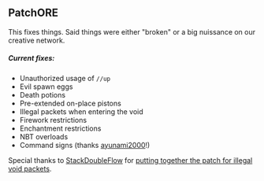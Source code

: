 
## PatchORE
This fixes things. Said things were either "broken" or a big nuissance on our creative network.

##### Current fixes:
* Unauthorized usage of `//up`
* Evil spawn eggs
* Death potions
* Pre-extended on-place pistons
* Illegal packets when entering the void
* Firework restrictions
* Enchantment restrictions
* NBT overloads
* Command signs (thanks [ayunami2000](https://github.com/ayunami2000)!)

Special thanks to [StackDoubleFlow](https://github.com/StackDoubleFlow) for [putting together the patch for illegal void packets](https://github.com/StackDoubleFlow/IHateTheVoid).
